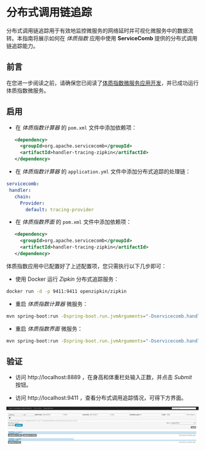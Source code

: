 # 分布式调用链追踪

分布式调用链追踪用于有效地监控微服务的网络延时并可视化微服务中的数据流转。本指南将展示如何在 *体质指数* 应用中使用 **ServiceComb** 提供的分布式调用链追踪能力。

## 前言

在您进一步阅读之前，请确保您已阅读了[体质指数微服务应用开发](quick-start-bmi.md)，并已成功运行体质指数微服务。

## 启用

* 在 *体质指数计算器* 的 `pom.xml` 文件中添加依赖项：

```xml
   <dependency>
     <groupId>org.apache.servicecomb</groupId>
     <artifactId>handler-tracing-zipkin</artifactId>
   </dependency>
```

* 在 *体质指数计算器* 的 `application.yml` 文件中添加分布式追踪的处理链：

```yaml
servicecomb:
 handler:
   chain:
     Provider:
       default: tracing-provider
```

* 在 *体质指数界面* 的 `pom.xml` 文件中添加依赖项：

```xml
   <dependency>
     <groupId>org.apache.servicecomb</groupId>
     <artifactId>handler-tracing-zipkin</artifactId>
   </dependency>
```

体质指数应用中已配置好了上述配置项，您只需执行以下几步即可：

* 使用 Docker 运行 *Zipkin* 分布式追踪服务：

```bash
docker run -d -p 9411:9411 openzipkin/zipkin
```

* 重启 *体质指数计算器* 微服务：

```bash
mvn spring-boot:run -Dspring-boot.run.jvmArguments="-Dservicecomb.handler.chain.Provider.default=tracing-provider"
```
   
* 重启 *体质指数界面* 微服务：

```bash
mvn spring-boot:run -Dspring-boot.run.jvmArguments="-Dservicecomb.handler.chain.Consumer.default=loadbalance,tracing-consumer"
```

## 验证

* 访问 <a>http://localhost:8889</a> ，在身高和体重栏处输入正数，并点击 *Submit* 按钮。

* 访问 <a>http://localhost:9411</a> ，查看分布式调用追踪情况，可得下方界面。

![分布式追踪效果](distributed-tracing-result.png)

